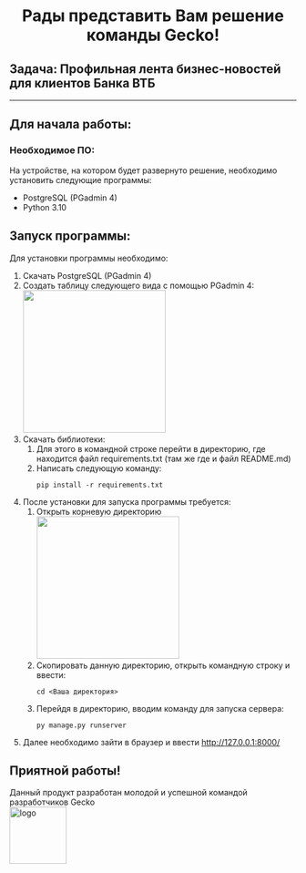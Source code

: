 <h1 align="center">Рады представить Вам решение команды Gecko!</h1>
<h2>Задача: Профильная лента бизнес-новостей для клиентов Банка ВТБ</h2>
<hr>
<h2>Для начала работы:</h2>
<h3>Необходимое ПО:</h3>
<p>На устройстве, на котором будет развернуто решение, необходимо установить следующие программы:</p>
<ul>
  <li>PostgreSQL (PGadmin 4)</li>
  <li>Python 3.10</li>
</ul>

<h2>Запуск программы:</h2>

Для установки программы необходимо:
1. Скачать PostgreSQL (PGadmin 4)
2. Создать таблицу следующего вида с помощью PGadmin 4:<img src="img_git/data.jpg" height="250px">
3. Скачать библиотеки:
   1. Для этого в командной строке перейти в директорию, где находится файл requirements.txt (там же где и файл README.md)
   2. Написать следующую команду:
        ```
        pip install -r requirements.txt
        ```
4. После установки для запуска программы требуется:
   1. Открыть корневую директорию<img src="img_git/path.png" height="250px">
   2. Скопировать данную директорию, открыть командную строку и ввести:
        ```
        cd <Ваша директория>
        ```
   3.  Перейдя в директорию, вводим команду для запуска сервера:
        ```
        py manage.py runserver
        ```
5. Далее необходимо зайти в браузер и ввести http://127.0.0.1:8000/

<h2>Приятной работы!</h2> 
Данный продукт разработан молодой и успешной командой разработчиков Gecko<br>
<img align="center" src="img_git/Gecko.png" alt="logo" height="100"/>
